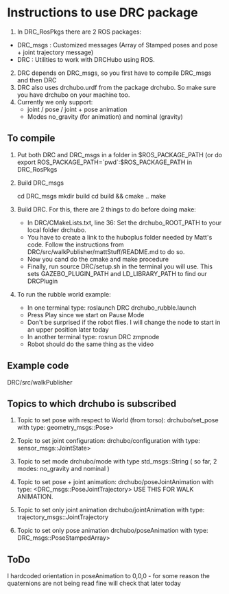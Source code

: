 Instructions to use DRC package
===============================

1. In DRC_RosPkgs there are 2 ROS packages:
  * DRC_msgs : Customized messages (Array of Stamped poses and pose + joint
    trajectory message)
  * DRC : Utilities to work with DRCHubo using ROS. 
2. DRC depends on DRC_msgs, so you first have to compile DRC_msgs and
   then DRC
3. DRC also uses drchubo.urdf from the package
   drchubo. So make sure you have drchubo on your machine too. 
4. Currently we only support:
   * joint / pose / joint + pose animation
   * Modes no_gravity (for animation) and nominal (gravity)

To compile
-----------

1. Put both DRC and DRC_msgs in a folder in $ROS_PACKAGE_PATH (or
   do export ROS_PACKAGE_PATH=`pwd`:$ROS_PACKAGE_PATH in DRC_RosPkgs
2. Build DRC_msgs

	cd DRC_msgs
	mkdir build
	cd build && cmake ..
	make

3. Build DRC. For this, there are 2 things to do before doing make:

   * In DRC/CMakeLists.txt, line 36: Set the drchubo_ROOT_PATH to
     your local folder drchubo.
   * You have to create a link to the huboplus folder needed by Matt's
     code. Follow the instructions from DRC/src/walkPublisher/mattStuff/README.md to do so.
   * Now you cand do the cmake and make procedure
   * Finally, run 
     source DRC/setup.sh in the terminal you will use. This sets GAZEBO_PLUGIN_PATH and LD_LIBRARY_PATH to find our DRCPlugin

4. To run the rubble world example:

   * In one terminal type: roslaunch DRC drchubo_rubble.launch
   * Press Play since we start on Pause Mode
   * Don't be surprised if the robot flies. I will change the node
     to start in an upper position later today
   * In another terminal type: rosrun DRC zmpnode
   * Robot should do the same thing as the video


Example code
--------------

DRC/src/walkPublisher

Topics to which drchubo is subscribed
--------------------------------------

1. Topic to set pose with respect to World (from torso): drchubo/set_pose 
    with type: geometry_msgs::Pose>
  
2. Topic to set joint configuration: drchubo/configuration
   with type: sensor_msgs::JointState>
 
3. Topic to set mode drchubo/mode
   with type std_msgs::String ( so far, 2 modes: no_gravity and nominal )

4. Topic to set pose + joint animation: drchubo/poseJointAnimation
   with type: <DRC_msgs::PoseJointTrajectory>
   USE THIS FOR WALK ANIMATION. 

5. Topic to set only joint animation drchubo/jointAnimation
   with type: trajectory_msgs::JointTrajectory

6. Topic to set only pose animation drchubo/poseAnimation
   with type: DRC_msgs::PoseStampedArray>


ToDo
-----

I hardcoded orientation in poseAnimation to 0,0,0 - for some reason the quaternions are not being read fine
will check that later today
